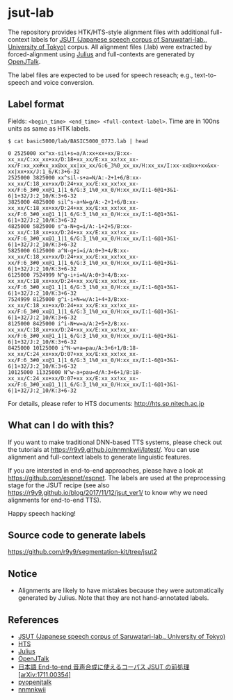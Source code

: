 # jsut-lab

The repository provides HTK/HTS-style alignment files with additional full-context labels for [JSUT (Japanese speech corpus of Saruwatari-lab., University of Tokyo)](https://sites.google.com/site/shinnosuketakamichi/publication/jsut) corpus. All alignment files (.lab) were extracted by forced-alignment using [Julius](https://github.com/julius-speech/julius) and full-contexts are generated by [OpenJTalk](http://open-jtalk.sp.nitech.ac.jp/).

The label files are expected to be used for speech reseach; e.g., text-to-speech and voice conversion.

## Label format

Fields: `<begin_time> <end_time> <full-context-label>`. Time are in 100ns units as same as HTK labels.

```
$ cat basic5000/lab/BASIC5000_0773.lab | head
 
0 2525000 xx^xx-sil+s=a/A:xx+xx+xx/B:xx-xx_xx/C:xx_xx+xx/D:18+xx_xx/E:xx_xx!xx_xx-xx/F:xx_xx#xx_xx@xx_xx|xx_xx/G:6_3%0_xx_xx/H:xx_xx/I:xx-xx@xx+xx&xx-xx|xx+xx/J:1_6/K:3+6-32
2525000 3825000 xx^sil-s+a=N/A:-2+1+6/B:xx-xx_xx/C:18_xx+xx/D:24+xx_xx/E:xx_xx!xx_xx-xx/F:6_3#0_xx@1_1|1_6/G:3_1%0_xx_0/H:xx_xx/I:1-6@1+3&1-6|1+32/J:2_10/K:3+6-32
3825000 4825000 sil^s-a+N=g/A:-2+1+6/B:xx-xx_xx/C:18_xx+xx/D:24+xx_xx/E:xx_xx!xx_xx-xx/F:6_3#0_xx@1_1|1_6/G:3_1%0_xx_0/H:xx_xx/I:1-6@1+3&1-6|1+32/J:2_10/K:3+6-32
4825000 5825000 s^a-N+g=i/A:-1+2+5/B:xx-xx_xx/C:18_xx+xx/D:24+xx_xx/E:xx_xx!xx_xx-xx/F:6_3#0_xx@1_1|1_6/G:3_1%0_xx_0/H:xx_xx/I:1-6@1+3&1-6|1+32/J:2_10/K:3+6-32
5825000 6125000 a^N-g+i=i/A:0+3+4/B:xx-xx_xx/C:18_xx+xx/D:24+xx_xx/E:xx_xx!xx_xx-xx/F:6_3#0_xx@1_1|1_6/G:3_1%0_xx_0/H:xx_xx/I:1-6@1+3&1-6|1+32/J:2_10/K:3+6-32
6125000 7524999 N^g-i+i=N/A:0+3+4/B:xx-xx_xx/C:18_xx+xx/D:24+xx_xx/E:xx_xx!xx_xx-xx/F:6_3#0_xx@1_1|1_6/G:3_1%0_xx_0/H:xx_xx/I:1-6@1+3&1-6|1+32/J:2_10/K:3+6-32
7524999 8125000 g^i-i+N=w/A:1+4+3/B:xx-xx_xx/C:18_xx+xx/D:24+xx_xx/E:xx_xx!xx_xx-xx/F:6_3#0_xx@1_1|1_6/G:3_1%0_xx_0/H:xx_xx/I:1-6@1+3&1-6|1+32/J:2_10/K:3+6-32
8125000 8425000 i^i-N+w=a/A:2+5+2/B:xx-xx_xx/C:18_xx+xx/D:24+xx_xx/E:xx_xx!xx_xx-xx/F:6_3#0_xx@1_1|1_6/G:3_1%0_xx_0/H:xx_xx/I:1-6@1+3&1-6|1+32/J:2_10/K:3+6-32
8425000 10125000 i^N-w+a=pau/A:3+6+1/B:18-xx_xx/C:24_xx+xx/D:07+xx_xx/E:xx_xx!xx_xx-xx/F:6_3#0_xx@1_1|1_6/G:3_1%0_xx_0/H:xx_xx/I:1-6@1+3&1-6|1+32/J:2_10/K:3+6-32
10125000 11325000 N^w-a+pau=d/A:3+6+1/B:18-xx_xx/C:24_xx+xx/D:07+xx_xx/E:xx_xx!xx_xx-xx/F:6_3#0_xx@1_1|1_6/G:3_1%0_xx_0/H:xx_xx/I:1-6@1+3&1-6|1+32/J:2_10/K:3+6-32
```

For details, please refer to HTS documents: http://hts.sp.nitech.ac.jp

## What can I do with this?

If you want to make traditional DNN-based TTS systems, please check out the tutorials at https://r9y9.github.io/nnmnkwii/latest/. You can use alignment and full-context labels to generate linguistic features.

If you are intersted in end-to-end approaches, please have a look at https://github.com/espnet/espnet. The labels are used at the preprocessing stage for the JSUT recipe (see also https://r9y9.github.io/blog/2017/11/12/jsut_ver1/ to know why we need alignments for end-to-end TTS).

Happy speech hacking! 

## Source code to generate labels

https://github.com/r9y9/segmentation-kit/tree/jsut2

## Notice

- Alignments are likely to have mistakes because they were automatically generated by Julius. Note that they are not hand-annotated labels.

## References

- [JSUT (Japanese speech corpus of Saruwatari-lab., University of Tokyo)](https://sites.google.com/site/shinnosuketakamichi/publication/jsut)
- [HTS](http://hts.sp.nitech.ac.jp)
- [Julius](https://github.com/julius-speech/julius)
- [OpenJTalk](http://open-jtalk.sp.nitech.ac.jp/)
- [日本語 End-to-end 音声合成に使えるコーパス JSUT の前処理 [arXiv:1711.00354]](https://r9y9.github.io/blog/2017/11/12/jsut_ver1/)
- [pyopenjtalk](https://github.com/r9y9/pyopenjtalk)
- [nnmnkwii](https://github.com/r9y9/nnmnkwii)
